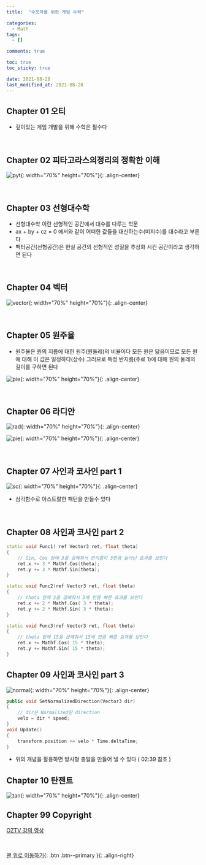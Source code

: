 ```yaml
---
title:  "수포자를 위한 게임 수학" 

categories:
  - Math
tags:
  - []

comments: true

toc: true
toc_sticky: true

date: 2021-08-28
last_modified_at: 2021-08-28
---
```


## Chapter 01 오티
- 깊이있는 게임 개발을 위해 수학은 필수다

<br>

## Chapter 02 피타고라스의정리의 정확한 이해

![pyt](https://user-images.githubusercontent.com/80055816/131218027-700e7ebb-326c-420e-a046-c2c688d12c82.png){: width="70%" height="70%"}{: .align-center}

<br>

## Chapter 03 선형대수학
- 선형대수학 이란 선형적인 공간에서 대수를 다루는 학문
- ax + by + cz = 0 에서와 같이 어떠한 값들을 대신하는수(미지수)를 대수라고 부른다
- 벡터공간(선형공간)은 현실 공간의 선형적인 성질을 추상화 시킨 공간이라고 생각하면 된다

<br>

## Chapter 04 벡터

![vector](https://user-images.githubusercontent.com/80055816/131244775-c11a4d62-3d06-4926-956c-61169b006a84.png){: width="70%" height="70%"}{: .align-center}

<br>

## Chapter 05 원주율
- 원주율은 원의 지름에 대한 원주(원둘레)의 비율이다 모든 원은 닮음이므로 모든 원에 대해 이 값은 일정하다(상수) 그러므로 특정 반지름(주로 1)에 대해 원의 둘레의 길이를 구하면 된다

![pie](https://user-images.githubusercontent.com/80055816/131248673-c4f99e20-22c0-49df-bc4c-4e721486f756.PNG){: width="70%" height="70%"}{: .align-center}

<br>

## Chapter 06 라디안

![rad](https://user-images.githubusercontent.com/80055816/125979403-42619ca6-07ea-4317-b82f-8d98f0b66033.png){: width="70%" height="70%"}{: .align-center}

![pie](https://user-images.githubusercontent.com/80055816/131279280-47879e44-9ed1-4c54-a522-60fb0f8c2149.png){: width="70%" height="70%"}{: .align-center}

<br>

## Chapter 07 사인과 코사인 part 1

![sc](https://user-images.githubusercontent.com/80055816/131620147-027cad53-27d6-4b19-9448-c03e988cc322.png){: width="70%" height="70%"}{: .align-center}

- 삼각함수로 아스트랄한 패턴을 만들수 있다

<br>

## Chapter 08 사인과 코사인 part 2

```cpp
static void Func1( ref Vector3 ret, float theta)
{
	// Sin, Cos 앞에 3을 곱해줘서 반지름이 3만큼 늘어난 효과를 보인다
    ret.x += 3 * Mathf.Cos(theta);
    ret.y += 3 * Mathf.Sin(theta);
}

static void Func2(ref Vector3 ret, float theta)
{
	// theta 앞에 3을 곱해줘서 3배 만큼 빠른 효과를 보인다
    ret.x += 2 * Mathf.Cos( 3 * theta);
    ret.y += 2 * Mathf.Sin( 3 * theta);
}

static void Func3(ref Vector3 ret, float theta)
{
	// theta 앞에 15을 곱해줘서 15배 만큼 빠른 효과를 보인다
    ret.x += Mathf.Cos( 15 * theta);
    ret.y += Mathf.Sin( 15 * theta);
}
```

## Chapter 09 사인과 코사인 part 3

![normal](https://user-images.githubusercontent.com/80055816/132280533-806ae62e-1ed9-465e-bdae-7ea7c018239c.png){: width="70%" height="70%"}{: .align-center}

```cpp
public void SetNormalizedDirection(Vector3 dir)
{
	// dir은 Normalized된 direction
	velo = dir * speed;
}
void Update()
{
	transform.position += velo * Time.deltaTime;
}
```

- 위의 개념을 활용하면 방사형 총알을 만들어 낼 수 있다 ( 02:39 참조 )

## Chapter 10 탄젠트

![tan](https://user-images.githubusercontent.com/80055816/132306063-0fb67545-9db6-4502-9da8-e7e2f5b32fb7.png){: width="70%" height="70%"}{: .align-center}

## Chapter 99 Copyright

[ OZTV 강의 영상 ](https://www.youtube.com/watch?v=iSpxD_Qm6YM&list=PL-xqYJ8bjgMC-p94R7iXjFCs-znRg93PJ)

<br>

[맨 위로 이동하기](#){: .btn .btn--primary }{: .align-right}